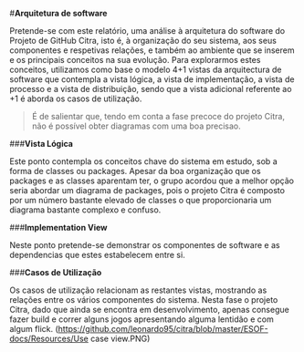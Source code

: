 ﻿
#**Arquitetura de software**

Pretende-se com este relatório, uma análise à arquitetura do software do Projeto de GitHub Citra, isto é, à organização do seu sistema, aos seus componentes e respetivas relações, e também ao ambiente que se inserem e os principais conceitos na sua evolução. Para explorarmos estes conceitos, utilizamos como base o modelo 4+1 vistas da arquitectura de software que contempla a vista lógica, a vista de implementação, a vista de processo e a vista de distribuição, sendo que a vista adicional referente ao +1 é aborda os casos de utilização.

 > É de salientar que, tendo em conta a fase precoce do projeto Citra, não é possível obter diagramas com uma boa precisao.

###**Vista Lógica**

Este ponto contempla os conceitos chave do sistema em estudo, sob a forma de classes ou packages.
Apesar da boa organização que os packages e as classes aparentam ter, o grupo acordou que a melhor opção seria abordar um diagrama de packages, pois o projeto Citra é composto por um número bastante elevado de classes o que proporcionaria um diagrama bastante complexo e confuso.

###**Implementation View**

Neste ponto pretende-se demonstrar os componentes de software e as dependencias que estes estabelecem entre si.

###**Casos de Utilização**

Os casos de utilização relacionam as restantes vistas, mostrando as relações entre os vários componentes do sistema.
Nesta fase o projeto Citra, dado que ainda se encontra em desenvolvimento, apenas consegue fazer build e correr alguns jogos apresentando alguma lentidão e com algum flick.
(https://github.com/leonardo95/citra/blob/master/ESOF-docs/Resources/Use case view.PNG)